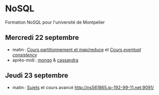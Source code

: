 # NoSQL

Formation NoSQL pour l'université de Montpelier

## Mercredi 22 septembre

- matin : [Cours partitionnement et map/reduce](cours/sharding.md) et [Cours _eventual consistency_](cours/eventual_consistency.md)
- après-midi : [mongo](tp/mongo.md) & [cassandra](tp/cassandra.md)

## Jeudi 23 septembre

- matin : [Sujets](sujets.md) et cours avancé
http://ns561865.ip-192-99-11.net:9091/
